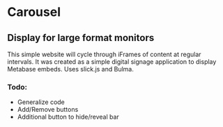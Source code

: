 # Carousel

## Display for large format monitors
This simple website will cycle through iFrames of content at regular intervals. It was created as a simple digital signage application to display Metabase embeds. Uses slick.js and Bulma.

### Todo: 
+ Generalize code
+ Add/Remove buttons
+ Additional button to hide/reveal bar
